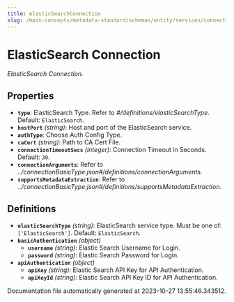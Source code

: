 ```yaml
---
title: elasticSearchConnection
slug: /main-concepts/metadata-standard/schemas/entity/services/connections/search/elasticsearchconnection
---
```


# ElasticSearch Connection

*ElasticSearch Connection.*

## Properties

- **`type`**: ElasticSearch Type. Refer to *#/definitions/elasticSearchType*. Default: `ElasticSearch`.
- **`hostPort`** *(string)*: Host and port of the ElasticSearch service.
- **`authType`**: Choose Auth Config Type.
- **`caCert`** *(string)*: Path to CA Cert File.
- **`connectionTimeoutSecs`** *(integer)*: Connection Timeout in Seconds. Default: `30`.
- **`connectionArguments`**: Refer to *../connectionBasicType.json#/definitions/connectionArguments*.
- **`supportsMetadataExtraction`**: Refer to *../connectionBasicType.json#/definitions/supportsMetadataExtraction*.
## Definitions

- **`elasticSearchType`** *(string)*: ElasticSearch service type. Must be one of: `['ElasticSearch']`. Default: `ElasticSearch`.
- **`basicAuthentication`** *(object)*
  - **`username`** *(string)*: Elastic Search Username for Login.
  - **`password`** *(string)*: Elastic Search Password for Login.
- **`apiAuthentication`** *(object)*
  - **`apiKey`** *(string)*: Elastic Search API Key for API Authentication.
  - **`apiKeyId`** *(string)*: Elastic Search API Key ID for API Authentication.


Documentation file automatically generated at 2023-10-27 13:55:46.343512.
